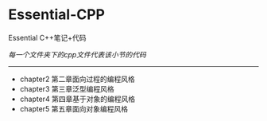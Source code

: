 # Essential-CPP
Essential C++笔记+代码

*每一个文件夹下的cpp文件代表该小节的代码*

---



- chapter2 第二章面向过程的编程风格
- chapter3 第三章泛型编程风格
- chapter4 第四章基于对象的编程风格
- chapter5 第五章面向对象编程风格

